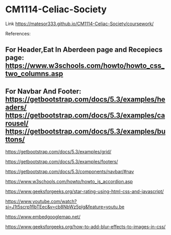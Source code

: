 # CM1114-Celiac-Society
Link
https://matesor333.github.io/CM1114-Celiac-Society/coursework/

References:

For Header,Eat In Aberdeen page and Recepiecs page:  
https://www.w3schools.com/howto/howto_css_two_columns.asp
----------------------------------------------------------------
For Navbar And Footer:
https://getbootstrap.com/docs/5.3/examples/headers/
https://getbootstrap.com/docs/5.3/examples/carousel/
https://getbootstrap.com/docs/5.3/examples/buttons/
-------------------------------------------------------
https://getbootstrap.com/docs/5.3/examples/grid/

https://getbootstrap.com/docs/5.3/examples/footers/

https://getbootstrap.com/docs/5.3/components/navbar/#nav

https://www.w3schools.com/howto/howto_js_accordion.asp

https://www.geeksforgeeks.org/star-rating-using-html-css-and-javascript/

https://www.youtube.com/watch?si=J1t5scrp1flbTEec&v=cb8NbWz5plg&feature=youtu.be

https://www.embedgooglemap.net/

https://www.geeksforgeeks.org/how-to-add-blur-effects-to-images-in-css/
